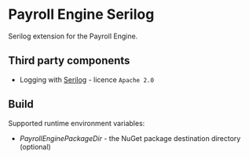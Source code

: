# Payroll Engine Serilog

Serilog extension for the Payroll Engine.

## Third party components
- Logging with [Serilog](https://github.com/serilog/serilog/) - licence `Apache 2.0`

## Build
Supported runtime environment variables:
- *PayrollEnginePackageDir* - the NuGet package destination directory (optional)
